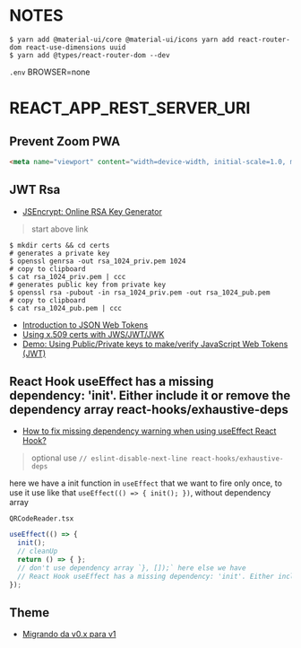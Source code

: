 # NOTES

```shell
$ yarn add @material-ui/core @material-ui/icons yarn add react-router-dom react-use-dimensions uuid
$ yarn add @types/react-router-dom --dev
```

 `.env`
BROWSER=none
# REACT_APP_REST_SERVER_URI

## Prevent Zoom PWA

```html
<meta name="viewport" content="width=device-width, initial-scale=1.0, minimum-scale=1.0, maximum-scale=1.0, user-scalable=no">
```

## JWT Rsa

- [JSEncrypt: Online RSA Key Generator](https://travistidwell.com/jsencrypt/demo/)

> start above link

```shell
$ mkdir certs && cd certs
# generates a private key
$ openssl genrsa -out rsa_1024_priv.pem 1024
# copy to clipboard
$ cat rsa_1024_priv.pem | ccc
# generates public key from private key
$ openssl rsa -pubout -in rsa_1024_priv.pem -out rsa_1024_pub.pem
# copy to clipboard
$ cat rsa_1024_pub.pem | ccc
```

- [Introduction to JSON Web Tokens](https://jwt.io/introduction/)
- [Using x.509 certs with JWS/JWT/JWK](https://gist.github.com/jasonk000/26f987681b56fe34c235248c980b5c2e)
- [Demo: Using Public/Private keys to make/verify JavaScript Web Tokens (JWT)](https://github.com/BlitzkriegSoftware/NodeJwtRsa)

## React Hook useEffect has a missing dependency: 'init'. Either include it or remove the dependency array  react-hooks/exhaustive-deps

- [How to fix missing dependency warning when using useEffect React Hook?](https://stackoverflow.com/questions/55840294/how-to-fix-missing-dependency-warning-when-using-useeffect-react-hook)

> optional use `// eslint-disable-next-line react-hooks/exhaustive-deps`

here we have a init function in `useEffect` that we want to fire only once, to use it use like that `useEffect(() => { init(); })`, without dependency array

`QRCodeReader.tsx`

```typescript
useEffect(() => {
  init();
  // cleanUp
  return () => { };
  // don't use dependency array `}, []);` here else we have
  // React Hook useEffect has a missing dependency: 'init'. Either include it or remove the dependency array  react-hooks/exhaustive-deps
});
```

## Theme

- [Migrando da v0.x para v1](https://material-ui.com/pt/guides/migration-v0x/#where-should-i-start-in-a-migration)